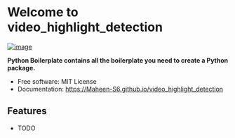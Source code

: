 # Welcome to video_highlight_detection


[![image](https://img.shields.io/pypi/v/video_highlight_detection.svg)](https://pypi.python.org/pypi/video_highlight_detection)


**Python Boilerplate contains all the boilerplate you need to create a Python package.**


-   Free software: MIT License
-   Documentation: <https://Maheen-S6.github.io/video_highlight_detection>
    

## Features

-   TODO
